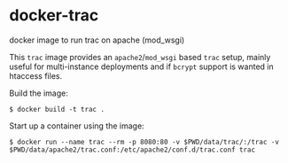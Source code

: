 # docker-trac
docker image to run trac on apache (mod_wsgi)

This `trac` image provides an `apache2`/`mod_wsgi` based `trac` setup, mainly
useful for multi-instance deployments and if `bcrypt` support is wanted in
htaccess files.

Build the image:

    $ docker build -t trac .

Start up a container using the image:

    $ docker run --name trac --rm -p 8080:80 -v $PWD/data/trac/:/trac -v $PWD/data/apache2/trac.conf:/etc/apache2/conf.d/trac.conf trac
